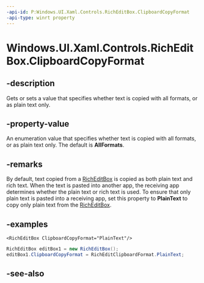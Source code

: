 ```yaml
---
-api-id: P:Windows.UI.Xaml.Controls.RichEditBox.ClipboardCopyFormat
-api-type: winrt property
---
```


<!-- Property syntax
public Windows.UI.Xaml.Controls.RichEditClipboardFormat ClipboardCopyFormat { get;  set; }
-->

# Windows.UI.Xaml.Controls.RichEditBox.ClipboardCopyFormat

## -description
Gets or sets a value that specifies whether text is copied with all formats, or as plain text only.



## -property-value
An enumeration value that specifies whether text is copied with all formats, or as plain text only. The default is **AllFormats**.

## -remarks
By default, text copied from a [RichEditBox](richeditbox.md) is copied as both plain text and rich text. When the text is pasted into another app, the receiving app determines whether the plain text or rich text is used. To ensure that only plain text is pasted into a receiving app, set this property to **PlainText** to copy only plain text from the [RichEditBox](richeditbox.md).

## -examples
```xaml
<RichEditBox ClipboardCopyFormat="PlainText"/>
```

```csharp
RichEditBox editBox1 = new RichEditBox();
editBox1.ClipboardCopyFormat = RichEditClipboardFormat.PlainText;

```



## -see-also
